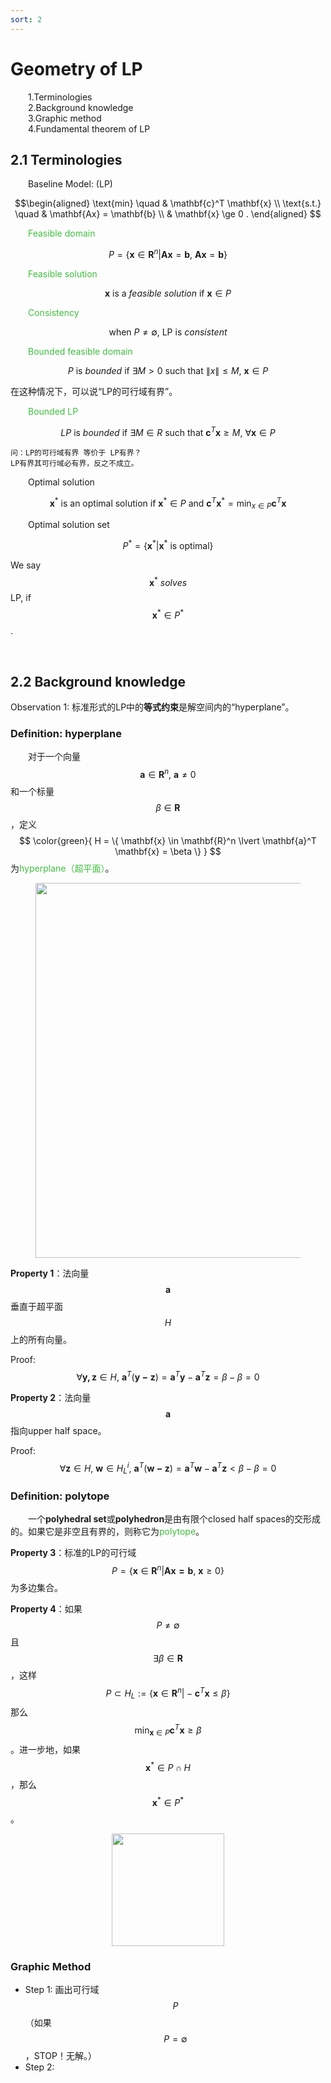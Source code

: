 ```yaml
---
sort: 2
---
```


# Geometry of LP

&emsp;&emsp;1.Terminologies  
&emsp;&emsp;2.Background knowledge  
&emsp;&emsp;3.Graphic method  
&emsp;&emsp;4.Fundamental theorem of LP 

## 2.1 Terminologies

&emsp;&emsp;Baseline Model: (LP)

$$\begin{aligned}
    \text{min}  \quad & \mathbf{c}^T \mathbf{x} \\
    \text{s.t.} \quad & \mathbf{Ax} = \mathbf{b} \\
    & \mathbf{x} \ge 0 .
\end{aligned}
$$

&emsp;&emsp;<font color="#3FBF3F">Feasible domain </font>

$$P = \{ 
    \mathbf{x} \in \mathbf{R}^n | \mathbf{Ax} = \mathbf{b} ,\ \mathbf{Ax} = \mathbf{b} 
\}$$

&emsp;&emsp;<font color="#3FBF3F">Feasible solution</font>

$$  \mathbf{x} \text{ is a } feasible \ solution \text{ if } \mathbf{x} \in P
$$

&emsp;&emsp;<font color="#3FBF3F">Consistency</font>

$$ \text{when } P \neq \emptyset ,\ \text{LP is } consistent $$

&emsp;&emsp;<font color="#3FBF3F">Bounded feasible domain</font>

$$ P \text{ is } bounded \text{ if } \exists M \gt 0 
\text{ such that } \|x\| \le M ,\ \mathbf{x} \in P
$$

在这种情况下，可以说“LP的可行域有界”。

&emsp;&emsp;<font color="#3FBF3F">Bounded LP</font>

$$ LP \text{ is } bounded \text{ if } \exists M \in R 
\text{ such that } \mathbf{c}^T \mathbf{x} \ge M ,\ \forall \mathbf{x} \in P
$$

```warning
问：LP的可行域有界 等价于 LP有界？  
LP有界其可行域必有界，反之不成立。
```

&emsp;&emsp;Optimal solution

$$\mathbf{x}^* \text{ is an optimal solution if }
\mathbf{x}^* \in P \text{ and } 
\mathbf{c}^T \mathbf{x}^* = \min_{x \in P} \mathbf{c}^T \mathbf{x}
$$

&emsp;&emsp;Optimal solution set 

$$ P^* = \{ \mathbf{x}^* | \mathbf{x}^* \text{ is optimal} \} $$

We say $$ \mathbf{x}^* \ solves $$ LP, if $$ \mathbf{x}^* \in P^* $$.

<br />

## 2.2 Background knowledge

Observation 1: 标准形式的LP中的**等式约束**是解空间内的“hyperplane”。

### Definition: hyperplane

&emsp;&emsp;对于一个向量$$ \mathbf{a} \in \mathbf{R}^n ,\ \mathbf{a} \neq 0 $$和一个标量$$ \beta \in \mathbf{R} $$，定义$$ \color{green}{ H = \{ \mathbf{x} \in \mathbf{R}^n \lvert \mathbf{a}^T \mathbf{x} = \beta \} } $$为<font color="#3FBF3F">hyperplane（超平面）</font>。

<center>
    <figure>
        <img src="../../notebook\part5\images\2-1.JPG" width=600px>
    </figure>
</center>

**Property 1**：法向量$$ \mathbf{a} $$垂直于超平面$$ H $$上的所有向量。

Proof: $$ \forall \mathbf{y,z} \in H ,\ \mathbf{a}^T(\mathbf{y-z}) = \mathbf{a}^T \mathbf{y} - \mathbf{a}^T \mathbf{z} = \beta -\beta = 0 $$

**Property 2**：法向量$$ \mathbf{a} $$指向upper half space。

Proof: $$ \forall \mathbf{z} \in H ,\ \mathbf{w} \in H_L^i ,\ \mathbf{a}^T(\mathbf{w-z}) = \mathbf{a}^T \mathbf{w} - \mathbf{a}^T \mathbf{z} \lt \beta -\beta = 0 $$

### Definition: polytope

&emsp;&emsp;一个**polyhedral set**或**polyhedron**是由有限个closed half spaces的交形成的。如果它是非空且有界的，则称它为<font color="#3FBF3F">polytope</font>。

**Property 3**：标准的LP的可行域$$ P = \{ \mathbf{x} \in \mathbf{R}^n \vert \mathbf{Ax=b} ,\ \mathbf{x} \ge 0 \} $$为多边集合。

**Property 4**：如果$$ P \neq \emptyset $$且$$ \exists \beta \in \mathbf{R} $$，这样$$ P \subset H_L := \{ \mathbf{x} \in \mathbf{R}^n \vert -\mathbf{c}^T \mathbf{x} \le \beta \} $$那么$$ \min_{\mathbf{x} \in P} \mathbf{c}^T \mathbf{x} \ge \beta $$。进一步地，如果$$ \mathbf{x}^* \in P \cap H $$，那么$$ \mathbf{x}^* \in P^* $$。

<center>
    <figure>
        <img src="../../notebook\part5\images\2-2.JPG" width=180px>
    </figure>
</center>

### Graphic Method

* Step 1: 画出可行域$$ P $$（如果$$ P = \emptyset $$，STOP！无解。）
* Step 2: 



&emsp;&emsp;
<br />
$$
$$
$$  $$
<!-- 蓝 -->
<font color="#3399ff"></font>
<!-- 绿 -->
<font color="#3FBF3F"></font>
<!-- 橙 -->
<font color="#FF4500"></font>